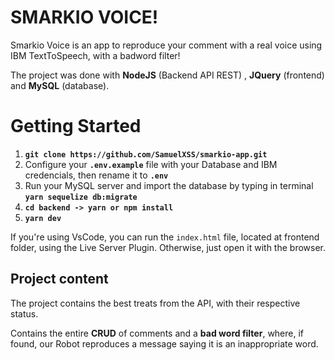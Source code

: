 # SMARKIO VOICE!

Smarkio Voice is an app to reproduce your comment with a real voice using IBM TextToSpeech, with a badword filter!

The project was done with **NodeJS** (Backend API REST) , **JQuery** (frontend) and **MySQL** (database).

# Getting Started

 1.  **`git clone https://github.com/SamuelXSS/smarkio-app.git`**
 2. Configure your **`.env.example`** file with your Database and IBM credencials, then rename it to **`.env`**
 3. Run your MySQL server and import the database by typing in terminal **`yarn sequelize db:migrate`**
 4. **`cd backend -> yarn or npm install`**
 5. **`yarn dev`**

If you're using VsCode, you can run the `index.html` file, located at frontend folder, using the Live Server Plugin. Otherwise, just open it with the browser.

## Project content

The project contains the best treats from the API, with their respective status.

Contains the entire **CRUD** of comments and a **bad word filter**, where, if found, our Robot reproduces a message saying it is an inappropriate word.

